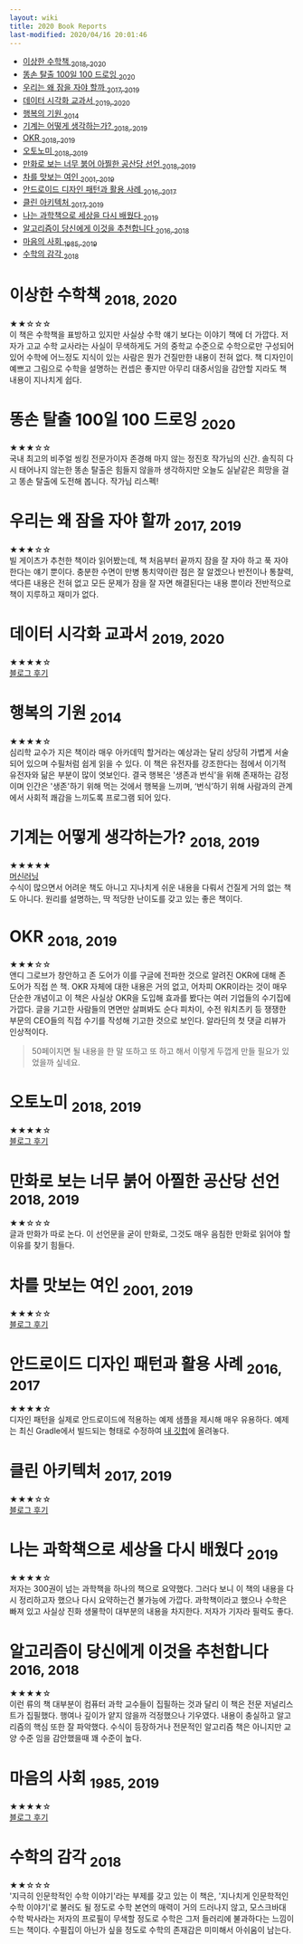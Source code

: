 ```yaml
---
layout: wiki 
title: 2020 Book Reports
last-modified: 2020/04/16 20:01:46
---
```


<!-- TOC -->

- [이상한 수학책 <sub>2018, 2020</sub>](#이상한-수학책-2018-2020)
- [똥손 탈출 100일 100 드로잉 <sub>2020</sub>](#똥손-탈출-100일-100-드로잉-2020)
- [우리는 왜 잠을 자야 할까 <sub>2017, 2019</sub>](#우리는-왜-잠을-자야-할까-2017-2019)
- [데이터 시각화 교과서 <sub>2019, 2020</sub>](#데이터-시각화-교과서-2019-2020)
- [행복의 기원 <sub>2014</sub>](#행복의-기원-2014)
- [기계는 어떻게 생각하는가? <sub>2018, 2019</sub>](#기계는-어떻게-생각하는가-2018-2019)
- [OKR <sub>2018, 2019</sub>](#okr-2018-2019)
- [오토노미 <sub>2018, 2019</sub>](#오토노미-2018-2019)
- [만화로 보는 너무 붉어 아찔한 공산당 선언 <sub>2018, 2019</sub>](#만화로-보는-너무-붉어-아찔한-공산당-선언-2018-2019)
- [차를 맛보는 여인 <sub>2001, 2019</sub>](#차를-맛보는-여인-2001-2019)
- [안드로이드 디자인 패턴과 활용 사례 <sub>2016, 2017</sub>](#안드로이드-디자인-패턴과-활용-사례-2016-2017)
- [클린 아키텍처 <sub>2017, 2019</sub>](#클린-아키텍처-2017-2019)
- [나는 과학책으로 세상을 다시 배웠다 <sub>2019</sub>](#나는-과학책으로-세상을-다시-배웠다-2019)
- [알고리즘이 당신에게 이것을 추천합니다 <sub>2016, 2018</sub>](#알고리즘이-당신에게-이것을-추천합니다-2016-2018)
- [마음의 사회 <sub>1985, 2019</sub>](#마음의-사회-1985-2019)
- [수학의 감각 <sub>2018</sub>](#수학의-감각-2018)

<!-- /TOC -->

# 이상한 수학책 <sub>2018, 2020</sub>
★★☆☆☆  
이 책은 수학책을 표방하고 있지만 사실상 수학 얘기 보다는 이야기 책에 더 가깝다. 저자가 고교 수학 교사라는 사실이 무색하게도 거의 중학교 수준으로 수학으로만 구성되어 있어 수학에 어느정도 지식이 있는 사람은 뭔가 건질만한 내용이 전혀 없다. 책 디자인이 예쁘고 그림으로 수학을 설명하는 컨셉은 좋지만 아무리 대중서임을 감안할 지라도 책 내용이 지나치게 쉽다.

# 똥손 탈출 100일 100 드로잉 <sub>2020</sub>
★★★☆☆  
국내 최고의 비주얼 씽킹 전문가이자 존경해 마지 않는 정진호 작가님의 신간. 솔직히 다시 태어나지 않는한 똥손 탈출은 힘들지 않을까 생각하지만 오늘도 실낱같은 희망을 걸고 똥손 탈출에 도전해 봅니다. 작가님 리스펙!

# 우리는 왜 잠을 자야 할까 <sub>2017, 2019</sub>
★★★☆☆  
빌 게이츠가 추천한 책이라 읽어봤는데, 책 처음부터 끝까지 잠을 잘 자야 하고 푹 자야 한다는 얘기 뿐이다. 충분한 수면이 만병 통치약이란 점은 잘 알겠으나 반전이나 통찰력, 색다른 내용은 전혀 없고 모든 문제가 잠을 잘 자면 해결된다는 내용 뿐이라 전반적으로 책이 지루하고 재미가 없다.

# 데이터 시각화 교과서 <sub>2019, 2020</sub>
★★★★☆  
[블로그 후기](https://likejazz.com/post/615054322156388352/컴퓨터-및-각종-도구와-발달과-함께-기술descriptive-통계학은-더욱-중요해졌다)

# 행복의 기원 <sub>2014</sub>
★★★★☆  
심리학 교수가 지은 책이라 매우 아카데믹 할거라는 예상과는 달리 상당히 가볍게 서술되어 있으며 수필처럼 쉽게 읽을 수 있다. 이 책은 유전자를 강조한다는 점에서 이기적 유전자와 닮은 부분이 많이 엿보인다. 결국 행복은 '생존과 번식'을 위해 존재하는 감정이며 인간은 '생존'하기 위해 먹는 것에서 행복을 느끼며, ‘번식’하기 위해 사람과의 관계에서 사회적 쾌감을 느끼도록 프로그램 되어 있다.

# 기계는 어떻게 생각하는가? <sub>2018, 2019</sub>
★★★★★  
[머신러닝](/wiki/머신러닝)  
수식이 많으면서 어려운 책도 아니고 지나치게 쉬운 내용을 다뤄서 건질게 거의 없는 책도 아니다. 원리를 설명하는, 딱 적당한 난이도를 갖고 있는 좋은 책이다.

# OKR <sub>2018, 2019</sub>
★★★☆☆  
앤디 그로브가 창안하고 존 도어가 이를 구글에 전파한 것으로 알려진 OKR에 대해 존 도어가 직접 쓴 책. OKR 자체에 대한 내용은 거의 없고, 어차피 OKR이라는 것이 매우 단순한 개념이고 이 책은 사실상 OKR을 도입해 효과를 봤다는 여러 기업들의 수기집에 가깝다. 글을 기고한 사람들의 면면만 살펴봐도 순다 피차이, 수전 워치츠키 등 쟁쟁한 부문의 CEO들의 직접 수기를 작성해 기고한 것으로 보인다. 알라딘의 첫 댓글 리뷰가 인상적이다.

> 50페이지면 될 내용을 한 말 또하고 또 하고 해서 이렇게 두껍게 만들 필요가 있었을까 싶네요.

# 오토노미 <sub>2018, 2019</sub>
★★★★☆  
[블로그 후기](https://likejazz.com/post/190865807070/21세기-자율주행차의-역사를-기록한-다큐멘터리와도-같은-책이다-크리스-엄슨과)

# 만화로 보는 너무 붉어 아찔한 공산당 선언 <sub>2018, 2019</sub>
★★☆☆☆  
글과 만화가 따로 논다. 이 선언문을 굳이 만화로, 그것도 매우 음침한 만화로 읽어야 할 이유를 찾기 힘들다.

# 차를 맛보는 여인 <sub>2001, 2019</sub>
★★★☆☆  
[블로그 후기](https://likejazz.com/post/190503709861/통계와-관련된-글에-어김없이-추천서로-등장하는-lady-tasting-tea는-그-간)

# 안드로이드 디자인 패턴과 활용 사례 <sub>2016, 2017</sub>
★★★★☆  
디자인 패턴을 실제로 안드로이드에 적용하는 예제 샘플을 제시해 매우 유용하다. 예제는 최신 Gradle에서 빌드되는 형태로 수정하여 [내 깃헙](https://github.com/likejazz/Android-Design-Patterns-and-Best-Practice)에 올려놓다.

# 클린 아키텍처 <sub>2017, 2019</sub>
★★★☆☆  
[블로그 후기](https://likejazz.com/post/190484767820/이-책의-핵심을-좀-처럼-파악하기-어렵다-아키텍트가-알고-있어야-할-교양-상식-즈음-되는)

# 나는 과학책으로 세상을 다시 배웠다 <sub>2019</sub>
★★★★☆  
저자는 300권이 넘는 과학책을 하나의 책으로 요약했다. 그러다 보니 이 책의 내용을 다시 정리하고자 했으나 다시 요약하는건 불가능에 가깝다. 과학책이라고 했으나 수학은 빠져 있고 사실상 진화 생물학이 대부분의 내용을 차지한다. 저자가 기자라 필력도 좋다.

# 알고리즘이 당신에게 이것을 추천합니다 <sub>2016, 2018</sub>
★★★★☆  
이런 류의 책 대부분이 컴퓨터 과학 교수들이 집필하는 것과 달리 이 책은 전문 저널리스트가 집필했다. 행여나 깊이가 얕지 않을까 걱정했으나 기우였다. 내용이 충실하고 알고리즘의 핵심 또한 잘 파악했다. 수식이 등장하거나 전문적인 알고리즘 책은 아니지만 교양 수준 임을 감안했을때 꽤 수준이 높다.

# 마음의 사회 <sub>1985, 2019</sub>
★★★★☆  
[블로그 후기](https://likejazz.com/post/190429539420/the-society-of-mind-마음의-사회-마음의-조직-또는-제목을)

# 수학의 감각 <sub>2018</sub>
★★☆☆☆  
'지극히 인문학적인 수학 이야기'라는 부제를 갖고 있는 이 책은, '지나치게 인문학적인 수학 이야기'로 불러도 될 정도로 수학 본연의 매력이 거의 드러나지 않고, 모스크바대 수학 박사라는 저자의 프로필이 무색할 정도로 수학은 그저 들러리에 불과하다는 느낌이 드는 책이다. 수필집이 아닌가 싶을 정도로 수학의 존재감은 미미해서 아쉬움이 남는다.
